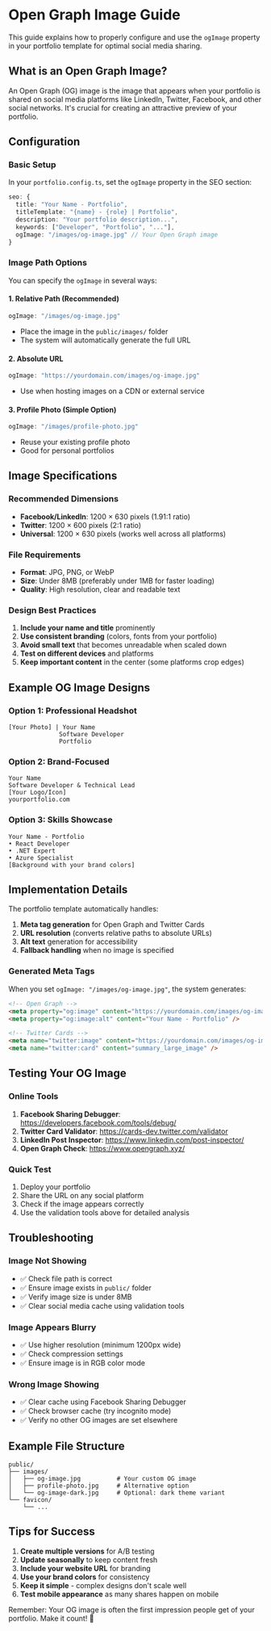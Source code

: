 # Open Graph Image Guide

This guide explains how to properly configure and use the `ogImage` property in your portfolio template for optimal social media sharing.

## What is an Open Graph Image?

An Open Graph (OG) image is the image that appears when your portfolio is shared on social media platforms like LinkedIn, Twitter, Facebook, and other social networks. It's crucial for creating an attractive preview of your portfolio.

## Configuration

### Basic Setup

In your `portfolio.config.ts`, set the `ogImage` property in the SEO section:

```typescript
seo: {
  title: "Your Name - Portfolio",
  titleTemplate: "{name} - {role} | Portfolio",
  description: "Your portfolio description...",
  keywords: ["Developer", "Portfolio", "..."],
  ogImage: "/images/og-image.jpg" // Your Open Graph image
}
```

### Image Path Options

You can specify the `ogImage` in several ways:

#### 1. Relative Path (Recommended)
```typescript
ogImage: "/images/og-image.jpg"
```
- Place the image in the `public/images/` folder
- The system will automatically generate the full URL

#### 2. Absolute URL
```typescript
ogImage: "https://yourdomain.com/images/og-image.jpg"
```
- Use when hosting images on a CDN or external service

#### 3. Profile Photo (Simple Option)
```typescript
ogImage: "/images/profile-photo.jpg"
```
- Reuse your existing profile photo
- Good for personal portfolios

## Image Specifications

### Recommended Dimensions
- **Facebook/LinkedIn**: 1200 × 630 pixels (1.91:1 ratio)
- **Twitter**: 1200 × 600 pixels (2:1 ratio)
- **Universal**: 1200 × 630 pixels (works well across all platforms)

### File Requirements
- **Format**: JPG, PNG, or WebP
- **Size**: Under 8MB (preferably under 1MB for faster loading)
- **Quality**: High resolution, clear and readable text

### Design Best Practices
1. **Include your name and title** prominently
2. **Use consistent branding** (colors, fonts from your portfolio)
3. **Avoid small text** that becomes unreadable when scaled down
4. **Test on different devices** and platforms
5. **Keep important content** in the center (some platforms crop edges)

## Example OG Image Designs

### Option 1: Professional Headshot
```
[Your Photo] | Your Name
              Software Developer
              Portfolio
```

### Option 2: Brand-Focused
```
Your Name
Software Developer & Technical Lead
[Your Logo/Icon]
yourportfolio.com
```

### Option 3: Skills Showcase
```
Your Name - Portfolio
• React Developer
• .NET Expert  
• Azure Specialist
[Background with your brand colors]
```

## Implementation Details

The portfolio template automatically handles:

1. **Meta tag generation** for Open Graph and Twitter Cards
2. **URL resolution** (converts relative paths to absolute URLs)
3. **Alt text** generation for accessibility
4. **Fallback handling** when no image is specified

### Generated Meta Tags

When you set `ogImage: "/images/og-image.jpg"`, the system generates:

```html
<!-- Open Graph -->
<meta property="og:image" content="https://yourdomain.com/images/og-image.jpg" />
<meta property="og:image:alt" content="Your Name - Portfolio" />

<!-- Twitter Cards -->
<meta name="twitter:image" content="https://yourdomain.com/images/og-image.jpg" />
<meta name="twitter:card" content="summary_large_image" />
```

## Testing Your OG Image

### Online Tools
1. **Facebook Sharing Debugger**: https://developers.facebook.com/tools/debug/
2. **Twitter Card Validator**: https://cards-dev.twitter.com/validator
3. **LinkedIn Post Inspector**: https://www.linkedin.com/post-inspector/
4. **Open Graph Check**: https://www.opengraph.xyz/

### Quick Test
1. Deploy your portfolio
2. Share the URL on any social platform
3. Check if the image appears correctly
4. Use the validation tools above for detailed analysis

## Troubleshooting

### Image Not Showing
- ✅ Check file path is correct
- ✅ Ensure image exists in `public/` folder
- ✅ Verify image size is under 8MB
- ✅ Clear social media cache using validation tools

### Image Appears Blurry
- ✅ Use higher resolution (minimum 1200px wide)
- ✅ Check compression settings
- ✅ Ensure image is in RGB color mode

### Wrong Image Showing
- ✅ Clear cache using Facebook Sharing Debugger
- ✅ Check browser cache (try incognito mode)
- ✅ Verify no other OG images are set elsewhere

## Example File Structure

```
public/
├── images/
│   ├── og-image.jpg          # Your custom OG image
│   ├── profile-photo.jpg     # Alternative option
│   └── og-image-dark.jpg     # Optional: dark theme variant
└── favicon/
    └── ...
```

## Tips for Success

1. **Create multiple versions** for A/B testing
2. **Update seasonally** to keep content fresh
3. **Include your website URL** for branding
4. **Use your brand colors** for consistency
5. **Keep it simple** - complex designs don't scale well
6. **Test mobile appearance** as many shares happen on mobile

Remember: Your OG image is often the first impression people get of your portfolio. Make it count! 🚀
